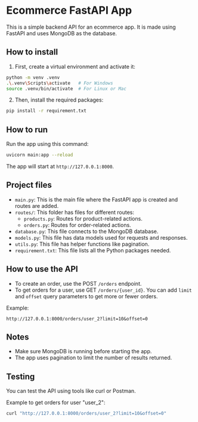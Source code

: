 # Ecommerce FastAPI App

This is a simple backend API for an ecommerce app. It is made using FastAPI and uses MongoDB as the database.

## How to install

1. First, create a virtual environment and activate it:

```bash
python -m venv .venv
.\.venv\Scripts\activate   # For Windows
source .venv/bin/activate  # For Linux or Mac
```

2. Then, install the required packages:

```bash
pip install -r requirement.txt
```

## How to run

Run the app using this command:

```bash
uvicorn main:app --reload
```

The app will start at `http://127.0.0.1:8000`.

## Project files

- `main.py`: This is the main file where the FastAPI app is created and routes are added.
- `routes/`: This folder has files for different routes:
  - `products.py`: Routes for product-related actions.
  - `orders.py`: Routes for order-related actions.
- `database.py`: This file connects to the MongoDB database.
- `models.py`: This file has data models used for requests and responses.
- `utils.py`: This file has helper functions like pagination.
- `requirement.txt`: This file lists all the Python packages needed.

## How to use the API

- To create an order, use the POST `/orders` endpoint.
- To get orders for a user, use GET `/orders/{user_id}`. You can add `limit` and `offset` query parameters to get more or fewer orders.

Example:

```
http://127.0.0.1:8000/orders/user_2?limit=10&offset=0
```

## Notes

- Make sure MongoDB is running before starting the app.
- The app uses pagination to limit the number of results returned.

## Testing

You can test the API using tools like curl or Postman.

Example to get orders for user "user_2":

```bash
curl "http://127.0.0.1:8000/orders/user_2?limit=10&offset=0"
